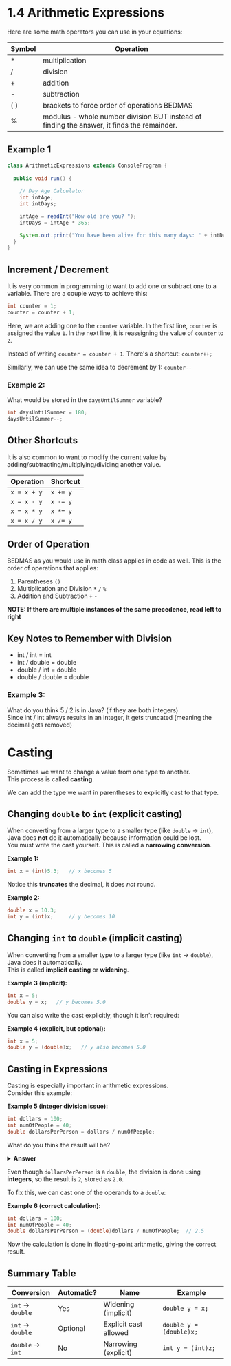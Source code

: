 # 1.4 Arithmetic Expressions

Here are some math operators you can use in your equations:  

| Symbol |Operation|
|---|---|
|*| multiplication|
|/| division|
|+ | addition|
|- | subtraction|
|( )| brackets to force order of operations BEDMAS|
|% | modulus - whole number division BUT instead of finding the answer, it finds the remainder.|

## Example 1
```java
class ArithmeticExpressions extends ConsoleProgram {
  
  public void run() {
    
    // Day Age Calculator
    int intAge;
    int intDays;

    intAge = readInt("How old are you? ");
    intDays = intAge * 365;

    System.out.print("You have been alive for this many days: " + intDays);
  }
}
```

## Increment / Decrement
It is very common in programming to want to add one or subtract one to a variable.
There are a couple ways to achieve this:
```java
int counter = 1;
counter = counter + 1;
```
Here, we are adding one to the `counter` variable. In the first line, `counter` is assigned the value `1`. In the next line, it is reassigning the value of `counter` to `2`.

Instead of writing `counter = counter + 1`. There's a shortcut:
`counter++;`

Similarly, we can use the same idea to decrement by 1:
`counter--`

### Example 2:
What would be stored in the `daysUntilSummer` variable?
```java
int daysUntilSummer = 180;
daysUntilSummer--;
```

## Other Shortcuts
It is also common to want to modify the current value by adding/subtracting/multiplying/dividing another value.

| Operation | Shortcut |
| --------- | -------- |
| `x = x + y` | `x += y` |
| `x = x - y` | `x -= y` |
| `x = x * y` | `x *= y` |
| `x = x / y` | `x /= y` |

## Order of Operation
BEDMAS as you would use in math class applies in code as well. This is the order of operations that applies:

1. Parentheses `()`
2. Multiplication and Division `*` `/` `%`
3.  Addition and Subtraction `+` `-`

**NOTE: If there are multiple instances of the same precedence, read left to right**

## Key Notes to Remember with Division
* int / int = int
* int / double = double
* double / int = double
* double / double = double

### Example 3:
What do you think 5 / 2 is in Java? (if they are both integers)  
Since int / int always results in an integer, it gets truncated (meaning the decimal gets removed)

# Casting

Sometimes we want to change a value from one type to another.  
This process is called **casting**.

We can add the type we want in parentheses to explicitly cast to that type.

## Changing `double` to `int` (explicit casting)

When converting from a larger type to a smaller type (like `double` → `int`), Java does **not** do it automatically because information could be lost.  
You must write the cast yourself. This is called a **narrowing conversion**.

**Example 1:**
```java
int x = (int)5.3;   // x becomes 5
```
Notice this **truncates** the decimal, it does *not* round.  

**Example 2:**
```java
double x = 10.3;
int y = (int)x;     // y becomes 10
```

## Changing `int` to `double` (implicit casting)

When converting from a smaller type to a larger type (like `int` → `double`), Java does it automatically.  
This is called **implicit casting** or **widening**.

**Example 3 (implicit):**
```java
int x = 5;
double y = x;   // y becomes 5.0
```

You can also write the cast explicitly, though it isn’t required:

**Example 4 (explicit, but optional):**
```java
int x = 5;
double y = (double)x;   // y also becomes 5.0
```

## Casting in Expressions

Casting is especially important in arithmetic expressions.  
Consider this example:

**Example 5 (integer division issue):**
```java
int dollars = 100;
int numOfPeople = 40;
double dollarsPerPerson = dollars / numOfPeople;
```
What do you think the result will be?
<details>
<summary> <b>Answer</b> </summary>
  2.0
</details>

Even though `dollarsPerPerson` is a `double`, the division is done using **integers**, so the result is `2`, stored as `2.0`.

To fix this, we can cast one of the operands to a `double`:

**Example 6 (correct calculation):**
```java
int dollars = 100;
int numOfPeople = 40;
double dollarsPerPerson = (double)dollars / numOfPeople;  // 2.5
```

Now the calculation is done in floating-point arithmetic, giving the correct result.

## Summary Table

| Conversion             | Automatic? | Name                  | Example                       |
|-------------------------|------------|-----------------------|-------------------------------|
| `int` → `double`       | Yes        | Widening (implicit)   | `double y = x;`               |
| `int` → `double`       | Optional   | Explicit cast allowed | `double y = (double)x;`       |
| `double` → `int`       | No         | Narrowing (explicit)  | `int y = (int)z;`             |
